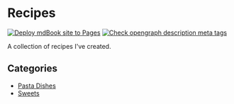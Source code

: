 # Recipes

<meta property="og:description" content="A collection of my recipes">

[![Deploy mdBook site to Pages](https://github.com/JenniferPylko/recipes/actions/workflows/mdbook.yml/badge.svg)](https://github.com/JenniferPylko/recipes/actions/workflows/mdbook.yml)
[![Check opengraph description meta tags](https://github.com/JenniferPylko/recipes/actions/workflows/page-descriptions.yml/badge.svg)](https://github.com/JenniferPylko/recipes/actions/workflows/page-descriptions.yml)

A collection of recipes I've created.

## Categories

- [Pasta Dishes](./pasta/category.md)
- [Sweets](./sweets/category.md)
